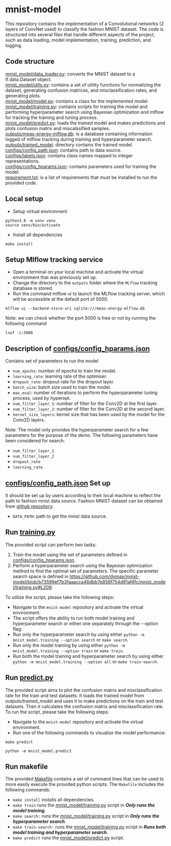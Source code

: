 # mnist-model
This repository contains the implementation of a Convolutional networks (2 layers of ConvNet used) to classify the fashion MNIST dataset. The code is structured into several files that handle different aspects of the project, such as data loading, model implementation, training, prediction, and logging.

## Code structure
[mnist_model/data_loader.py](mnist_model/data_loader.py): converts the MNIST dataset to a tf.data.Dataset object. <br>
[mnist_model/utils.py](mnist_model/utils.py): contains a set of utility functions for normalizing the dataset, generating confusion matrices, and misclassification rates, and generating plots. <br>
[mnist_model/model.py](mnist_model/model.py): contains a class for the implemented model. <br>
[mnist_model/training.py](mnist_model/training.py): contains scripts for training the model and performing hyperparameter search using Bayesian optimization and mlflow for tracking the training and tuning process. <br>
[mnist_model/predict.py](mnist_model/predict.py): loads the trained model and makes predictions and plots confusion matrix and miscalssified samples. <br>
[outputs/meas-energy-mlflow.db](outputs/meas-energy-mlflow.db): is a database containing information logged of mlflow tracking during training and hyperparameter search. <br>
[outputs/trained_model](outputs/trained_model): directory contains the trained model. <br>
[configs/config_path.json](configs/config_path.json): contains path to data source. <br>
[configs/labels.json](configs/labels.json): contains class names mapped to integer representations. <br>
[configs/config_hparams.json](configs/config_hparams.json): contains parameters used for training the model. <br>
[requirement.txt](requirement.txt): is a list of requirements that must be installed to run the provided code.

## Local setup 
- Setup virtual environment   
```commandline
python3.8 -m venv venv 
source venv/bin/activate 
```
- Install all dependencies 
```commandline
make install
```

## Setup Mlflow tracking service
- Open a terminal on your local machine and activate the virtual environment that was previously set up.
- Change the directory to the `outputs` folder where the `MLflow` tracking database is stored.
- Run the command mlflow ui to launch the MLflow tracking server, which will be accessible at the default port of 5000.
```commandline
mlflow ui --backend-store-uri sqlite:///meas-energy-mlflow.db
```
Note: we can check whether the port 5000 is free or not by running the following command
```commandline
lsof -i:5000
```

## Description of [configs/config_hparams.json](configs/config_hparams.json) 
Contains set of parameters to run the model
- `num_epochs`: number of epochs to train the model.
- `learning_rate`: learning rate of the optimiser.
- `dropout_rate`: dropout rate for the dropout layer.
- `batch_size`: batch size used to train the model.
- `max_eval`: number of iterations to perform the hyperparameter tuning process, used by hyperopt.
- `num_filter_layer_1`: number of filter for the Conv2D at the first layer.
- `num_filter_layer_2`: number of filter for the Conv2D at the second layer.
- `kernel_size_layers`: kernel size that has been used by the model for the Conv2D layers.

Note: The model only provides the hyperparameter search for a few parameters for the purpose of the demo. The following parameters have been considered for search:
- `num_filter_layer_1`
- `num_filter_layer_2`
- `dropout_rate`
- `learning_rate`

## [configs/config_path.json](configs/config_path.json) Set up
It should be set up by users according to their local machine to reflect the path to fashion mnist data source. Fashion MNIST dataset can be obtained
from [github repository](https://github.com/zalandoresearch/fashion-mnist/tree/master/data/fashion).
- `DATA_PATH`: path to get the mnist data source.


## Run [training.py](mnist_model/training.py)
The provided script can perform two tasks:
1. Train the model using the set of parameters defined in [configs/config_hparams.json](configs/config_hparams.json).
2. Perform a hyperparameter search using the Bayesian optimization method to find the optimal set of parameters. The specific parameter search space is defined in https://github.com/dymax/mnist-model/blob/b73599ef7b3faaacca46dbb7e858f754d91af4fc/mnist_model/training.py#L209.

To utilize the script, please take the following steps:
- Navigate to the `mnist-model` repository and activate the virtual environment.
- The script offers the ability to run both model training and hyperparameter search or either one separately through the --option flag:
- Run only the hyperparameter search by using either `python -m mnist_model.training --option search` or `make search`.
- Run only the model training by using either `python -m mnist_model.training --option train` or `make train`.
- Run both the model training and hyperparameter search by using either `python -m mnist_model.training --option all` or `make train-search`.

## Run [predict.py](mnist_model/predict.py)
The provided script aims to plot the confusion matrix and misclassification rate for the train and test datasets. It loads the trained model from outputs/trained_model and uses it to make predictions on the train and test datasets. Then it calculates the confusion matrix and misclassification rate. <br>
To run the script, please take the following steps:
- Navigate to the `mnist-model` repository and activate the virtual environment.
- Run one of the following commands to visualize the model performance:
```commandline
make predict
```
```
python -m mnist_model.predict
```


## Run makefile 
The provided [Makefile](Makefile)  contains a set of command lines that can be used to more easily execute the provided python scripts. The `Makefile` includes the following commands:
- `make install` installs all dependencies.
- `make train` runs the [mnist_model/training.py](mnist_model/training.py) script in ___Only runs the model training___. <br>
- `make search:` runs the [mnist_model/training.py](mnist_model/training.py) script in ___Only runs the hyperparameter search___. <br>
- `make train-search:` runs the [mnist_model/training.py](mnist_model/training.py) script in ___Runs both model training and hyperparameter search___. <br>
- `make predict` runs the [mnist_model/predict.py](mnist_model/predict.py) script. <br>







